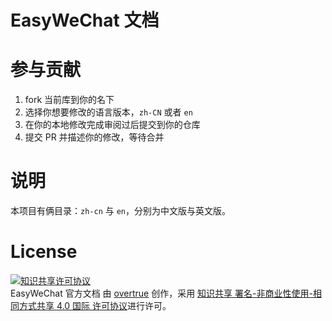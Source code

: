 # EasyWeChat 文档

# 参与贡献

1. fork 当前库到你的名下
2. 选择你想要修改的语言版本，`zh-CN` 或者 `en`
3. 在你的本地修改完成审阅过后提交到你的仓库
4. 提交 PR 并描述你的修改，等待合并

# 说明

本项目有俩目录：`zh-cn` 与 `en`，分别为中文版与英文版。

# License

<a rel="license" href="http://creativecommons.org/licenses/by-nc-sa/4.0/"><img alt="知识共享许可协议" style="border-width:0" src="https://i.creativecommons.org/l/by-nc-sa/4.0/88x31.png" /></a><br /><span xmlns:dct="http://purl.org/dc/terms/" href="http://purl.org/dc/dcmitype/Text" property="dct:title" rel="dct:type">EasyWeChat 官方文档</span> 由 <a xmlns:cc="http://creativecommons.org/ns#" href="http://easywechat.org" property="cc:attributionName" rel="cc:attributionURL">overtrue</a> 创作，采用 <a rel="license" href="http://creativecommons.org/licenses/by-nc-sa/4.0/">知识共享 署名-非商业性使用-相同方式共享 4.0 国际 许可协议</a>进行许可。